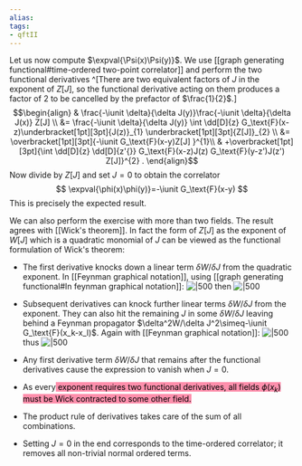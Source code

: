 ```yaml
---
alias:
tags:
- qftII
---
```

Let us now compute $\expval{\Psi(x)\Psi(y)}$. We use [[graph generating functional#time-ordered two-point correlator]] and perform the two functional derivatives
^[There are two equivalent factors of $J$ in the exponent of $Z[J]$,
so the functional derivative acting on them produces a factor
of $2$ to be cancelled by the prefactor of $\frac{1}{2}$.]
$$\begin{align} & \frac{-\iunit \delta}{\delta J(y)}\frac{-\iunit \delta}{\delta J(x)} Z[J] \\ 
&= \frac{-\iunit \delta}{\delta J(y)} \int \dd[D]{z} G_\text{F}(x-z)\underbracket[1pt][3pt]{J(z)}_{1} \underbracket[1pt][3pt]{Z[J]}_{2} \\ 
&= \overbracket[1pt][3pt]{-\iunit G_\text{F}(x-y)Z[J] }^{1}\\ 
& +\overbracket[1pt][3pt]{\int \dd[D]{z} \dd[D]{z'{}} G_\text{F}(x-z)J(z) G_\text{F}(y-z')J(z') Z[J]}^{2} . \end{align}$$
Now divide by $Z[J]$ and set $J=0$ to obtain the correlator
$$
\expval{\phi(x)\phi(y)}=-\iunit G_\text{F}(x-y)
$$
This is precisely the expected result.

We can also perform the exercise with more than two fields.
The result agrees with [[Wick's theorem]].
In fact the form of $Z[J]$ as the exponent of $W[J]$
which is a quadratic monomial of $J$
can be viewed as the functional formulation of Wick's theorem:

- The first derivative knocks down a linear term $\delta W/\delta J$
from the quadratic exponent. In [[Feynman graphical notation]], using [[graph generating functional#In feynman graphical notation]]:    ![|500](file:///C:/Users/Lucien/Documents/UNI/images/image149.png) then 
![|500](file:///C:/Users/Lucien/Documents/UNI/images/image145.png)


- Subsequent derivatives can knock further linear terms $\delta W/\delta J$
from the exponent. They can also hit the remaining $J$ in some $\delta W/\delta J$
leaving behind a Feynman propagator $\delta^2W/\delta J^2\simeq-\iunit G_\text{F}(x_k-x_l)$. Again with [[Feynman graphical notation]]: ![|500](file:///C:/Users/Lucien/Documents/UNI/images/image142.png)
thus
![|500](file:///C:/Users/Lucien/Documents/UNI/images/image152.png)
- Any first derivative term $\delta W/\delta J$ that remains after the functional derivatives cause the expression to vanish when $J=0$.
- As every<mark style="background: #FF5582A6;"> exponent requires two functional derivatives, all fields $\phi(x_k)$ must be Wick contracted to some other field.</mark> 
- The product rule of derivatives takes care of the sum of all combinations.
- Setting $J=0$ in the end corresponds to the time-ordered correlator; it removes all non-trivial normal ordered terms.




